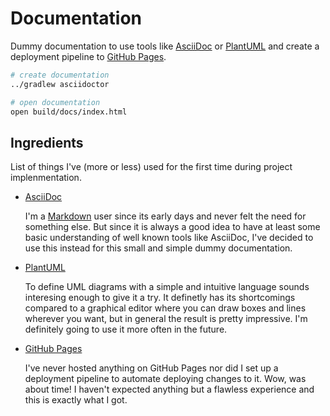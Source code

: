 # Documentation
Dummy documentation to use tools like [AsciiDoc](https://asciidoctor.org/) or [PlantUML](https://plantuml.com/) and create a deployment pipeline to [GitHub Pages](https://pages.github.com/).

```bash
# create documentation
../gradlew asciidoctor

# open documentation
open build/docs/index.html
```

## Ingredients
List of things I've (more or less) used for the first time during project implenmentation.

- [AsciiDoc](https://asciidoctor.org/)

  I'm a [Markdown](https://en.wikipedia.org/wiki/Markdown) user since its early days and never felt the need for something else. But since it is always a good idea to have at least some basic understanding of well known tools like AsciiDoc, I've decided to use this instead for this small and simple dummy documentation.

- [PlantUML](https://plantuml.com/)

  To define UML diagrams with a simple and intuitive language sounds interesing enough to give it a try. It definetly has its shortcomings compared to a graphical editor where you can draw boxes and lines wherever you want, but in general the result is pretty impressive. I'm definitely going to use it more often in the future.

- [GitHub Pages](https://pages.github.com/)

  I've never hosted anything on GitHub Pages nor did I set up a deployment pipeline to automate deploying changes to it. Wow, was about time! I haven't expected anything but a flawless experience and this is exactly what I got.
